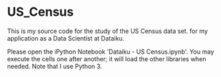 # US_Census

This is my source code for the study of the US Census data set. for my application as a Data Scientist at Dataiku.

Please open the iPython Notebook 'Dataiku - US Census.ipynb'. You may execute the cells one after another; it will load the other libraries when needed. Note that I use Python 3.
